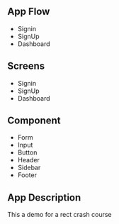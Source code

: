 ## App Flow
* Signin 
* SignUp
* Dashboard

## Screens  
<!--  All screen will leave in the screen folder  -->
* Signin 
* SignUp
* Dashboard
## Component 
* Form 
* Input 
* Button 
* Header 
* Sidebar 
* Footer 
## App Description 
This a demo for a rect crash course
